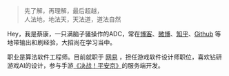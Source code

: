 > 先了解，再理解，最后超越，  
> 人法地，地法天，天法道，道法自然

Hey，我是蔡康，一只满脑子骚操作的ADC，常在[博客](https://kangcai.github.io)、[微博](weibo.com/caikangpku)、[知乎](https://www.zhihu.com/people/kang-cai-24/pins/posts)、[Github](http://github.com/KangCai) 等地带输出和刷经验，大招尚在学习当中。

职业是算法软件工程师。目前就职于 [网易](https://www.163.com/) ，担任游戏软件设计师职位，喜欢钻研游戏AI的设计，参与手游[《决战！平安京》](https://moba.163.com/)的服务端开发。
